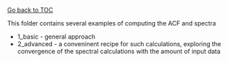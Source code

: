 [Go back to TOC](../../README.md)

This folder contains several examples of computing the ACF and spectra

* 1_basic - general approach
* 2_advanced - a conveninent recipe for such calculations, exploring the convergence of the spectral calculations with the amount of input data
